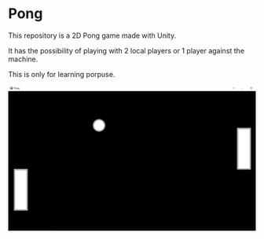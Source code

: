 # Pong

This repository is a 2D Pong game made with Unity.

It has the possibility of playing with 2 local players or 1 player against the machine.

This is only for learning porpuse.

![Image](./docs/pong.PNG)

